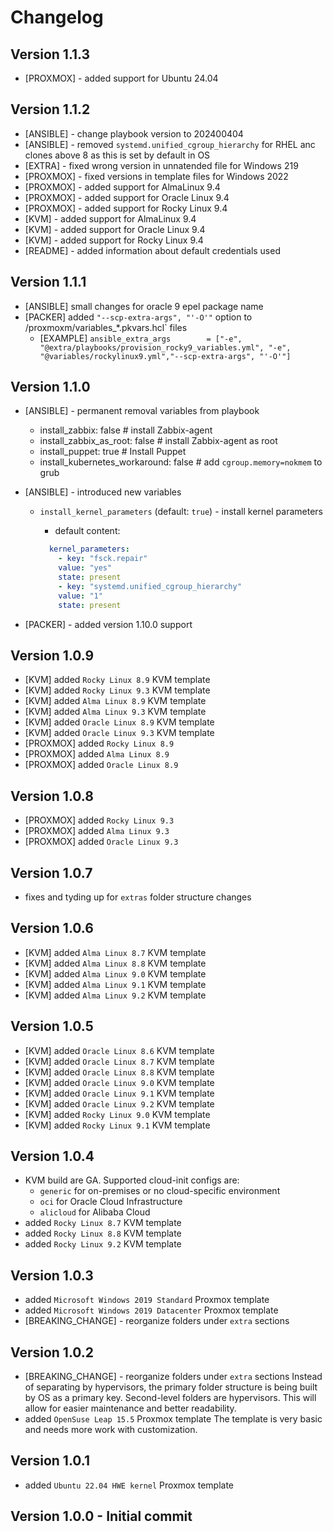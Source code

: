 # Changelog

## Version 1.1.3

* [PROXMOX] - added support for Ubuntu 24.04

## Version 1.1.2

* [ANSIBLE] - change playbook version to 202400404
* [ANSIBLE] - removed `systemd.unified_cgroup_hierarchy` for RHEL anc clones above 8 as this is set by default in OS
* [EXTRA]   - fixed wrong version in unnatended file for Windows 219
* [PROXMOX] - fixed versions in template files for Windows 2022
* [PROXMOX] - added support for AlmaLinux 9.4
* [PROXMOX] - added support for Oracle Linux 9.4
* [PROXMOX] - added support for Rocky Linux 9.4
* [KVM]     - added support for AlmaLinux 9.4
* [KVM]     - added support for Oracle Linux 9.4
* [KVM]     - added support for Rocky Linux 9.4
* [README]  - added information about default credentials used

## Version 1.1.1

* [ANSIBLE] small changes for oracle 9 epel package name
* [PACKER] added `"--scp-extra-args", "'-O'"` option to /proxmoxm/variables_*.pkvars.hcl` files
  * [EXAMPLE] `ansible_extra_args        = ["-e", "@extra/playbooks/provision_rocky9_variables.yml", "-e", "@variables/rockylinux9.yml","--scp-extra-args", "'-O'"]`

## Version 1.1.0

* [ANSIBLE] - permanent removal variables from playbook
  * install_zabbix:                false # install Zabbix-agent
  * install_zabbix_as_root:        false # install Zabbix-agent as root
  * install_puppet:                true  # Install Puppet
  * install_kubernetes_workaround: false # add `cgroup.memory=nokmem` to grub

* [ANSIBLE] - introduced new variables
  * `install_kernel_parameters` (default: `true`) - install kernel parameters
    * default content:

    ```yaml
      kernel_parameters:
        - key: "fsck.repair"
        value: "yes"
        state: present
        - key: "systemd.unified_cgroup_hierarchy"
        value: "1"
        state: present
    ```

* [PACKER] - added version 1.10.0 support

## Version 1.0.9

* [KVM] added `Rocky Linux 8.9` KVM template
* [KVM] added `Rocky Linux 9.3` KVM template
* [KVM] added `Alma Linux 8.9` KVM template
* [KVM] added `Alma Linux 9.3` KVM template
* [KVM] added `Oracle Linux 8.9` KVM template
* [KVM] added `Oracle Linux 9.3` KVM template
* [PROXMOX] added `Rocky Linux 8.9`
* [PROXMOX] added `Alma Linux 8.9`
* [PROXMOX] added `Oracle Linux 8.9`

## Version 1.0.8

* [PROXMOX] added `Rocky Linux 9.3`
* [PROXMOX] added `Alma Linux 9.3`
* [PROXMOX] added `Oracle Linux 9.3`

## Version 1.0.7

* fixes and tyding up for `extras` folder structure changes

## Version 1.0.6

* [KVM] added `Alma Linux 8.7` KVM template
* [KVM] added `Alma Linux 8.8` KVM template
* [KVM] added `Alma Linux 9.0` KVM template
* [KVM] added `Alma Linux 9.1` KVM template
* [KVM] added `Alma Linux 9.2` KVM template

## Version 1.0.5

* [KVM] added `Oracle Linux 8.6` KVM template
* [KVM] added `Oracle Linux 8.7` KVM template
* [KVM] added `Oracle Linux 8.8` KVM template
* [KVM] added `Oracle Linux 9.0` KVM template
* [KVM] added `Oracle Linux 9.1` KVM template
* [KVM] added `Oracle Linux 9.2` KVM template
* [KVM] added `Rocky Linux 9.0` KVM template
* [KVM] added `Rocky Linux 9.1` KVM template

## Version 1.0.4

* KVM build are GA. Supported cloud-init configs are:
  * `generic` for on-premises or no cloud-specific environment
  * `oci` for Oracle Cloud Infrastructure
  * `alicloud` for Alibaba Cloud
* added `Rocky Linux 8.7` KVM template
* added `Rocky Linux 8.8` KVM template
* added `Rocky Linux 9.2` KVM template

## Version 1.0.3

* added `Microsoft Windows 2019 Standard` Proxmox template
* added `Microsoft Windows 2019 Datacenter` Proxmox template
* [BREAKING_CHANGE] - reorganize folders under `extra` sections

## Version 1.0.2

* [BREAKING_CHANGE] - reorganize folders under `extra` sections
  Instead of separating by hypervisors, the primary folder structure is being built by OS as a primary key. Second-level folders are hypervisors. This will allow for easier maintenance and better readability.
* added `OpenSuse Leap 15.5` Proxmox template
  The template is very basic and needs more work with customization.

## Version  1.0.1

* added `Ubuntu 22.04 HWE kernel` Proxmox template

## Version 1.0.0 - Initial commit
